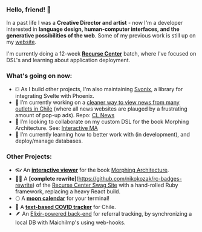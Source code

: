 ### Hello, friend! 👋

In a past life I was a **Creative Director and artist** - now I'm a developer interested in **language design, human-computer interfaces, and the generative possibilities of the web**. Some of my previous work is still up on my [website](https://nkozak.com/).

I'm currently doing a 12-week **[Recurse Center](https://www.recurse.com/)** batch, where I've focused on DSL's and learning about application deployment.

### What's going on now:

- ⛋ As I build other projects, I'm also maintaining [Svonix](https://github.com/nikokozak/svonix), a library for integrating Svelte with Phoenix.
- 🔭 I’m currently working on a [cleaner way to view news from many outlets in Chile](https://lectorchile.com/) (where all news websites are plauged by a frustrating amount of pop-up ads). Repo: [CL News](https://github.com/nikokozak/cl_news)
- 👯 I’m looking to collaborate on my custom DSL for the book Morphing Architecture. See: [Interactive MA](https://morphing-architecture.onrender.com/)
- 🌱 I’m currently learning how to better work with (in development), and deploy/manage databases.

### Other Projects:

- 👓 An **[interactive viewer](https://github.com/nikokozak/shapes-for-architects)** for the book [Morphing Architecture](https://www.amazon.com/Morphing-Mathematical-Transformations-Architects-Designers/dp/1780674139/).
- ✍🏻 A **[complete rewrite]**(https://github.com/nikokozak/rc-badges-rewrite) of the [Recurse Center Swag Site](https://swag.recurse.com) with a hand-rolled Ruby framework, replacing a heavy React build.
- 🌕 A **[moon calendar](https://github.com/nikokozak/moon)** for your terminal!
- 🦠 A **[text-based COVID tracker](https://github.com/nikokozak/covidpoem)** for Chile.
- 🪶 An [Elixir-powered back-end](https://github.com/nikokozak/pluma_newsletter_api) for referral tracking, by synchronizing a local DB with Maichilmp's using web-hooks.
